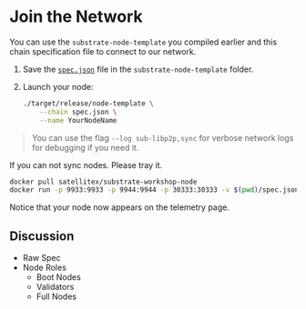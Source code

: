 # Join the Network

You can use the `substrate-node-template` you compiled earlier and this chain specification file to connect to our network.

1. Save the [`spec.json`](https://satellitex.github.io/substrate-beginner-workshop/1/assets/specRaw.json) file in the `substrate-node-template` folder.

2. Launch your node:

	```bash
	./target/release/node-template \
		--chain spec.json \
		--name YourNodeName
	```

> You can use the flag `--log sub-libp2p,sync` for verbose network logs for debugging if you need it.

If you can not sync nodes. Please tray it.

```bash
docker pull satellitex/substrate-workshop-node
docker run -p 9933:9933 -p 9944:9944 -p 30333:30333 -v $(pwd)/spec.json:/tmp/spec.json satellitex/substrate-workshop-node --chain /tmp/specRaw.json --name YourNodeName
```

Notice that your node now appears on the telemetry page.

<!-- slide:break-70 -->

## Discussion

* Raw Spec
* Node Roles
	* Boot Nodes
	* Validators
	* Full Nodes
